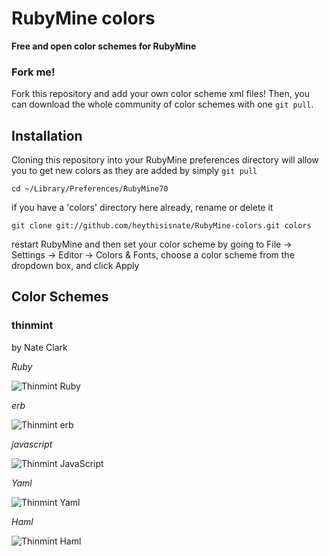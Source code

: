 RubyMine colors
=======
**Free and open color schemes for RubyMine**

### Fork me!
Fork this repository and add your own color scheme xml files! Then, you can download the whole community
of color schemes with one `git pull`.

Installation
-----------
Cloning this repository into your RubyMine preferences directory will allow you to get new colors as they are
added by simply `git pull`

    cd ~/Library/Preferences/RubyMine70

if you have a 'colors' directory here already, rename or delete it

    git clone git://github.com/heythisisnate/RubyMine-colors.git colors

restart RubyMine and then set your color scheme by going to File -> Settings -> Editor -> Colors & Fonts,
choose a color scheme from the dropdown box, and click Apply

Color Schemes
------------
### thinmint

  by Nate Clark

*Ruby*

![Thinmint Ruby](http://c1897edf8e6db1c25ffcd710b29b2aeb-jungledisk.s3.amazonaws.com/thinmint-ruby.png "Thinmint Ruby")

*erb*

![Thinmint erb](http://c1897edf8e6db1c25ffcd710b29b2aeb-jungledisk.s3.amazonaws.com/thinmint-erb.png "Thinmint erb")

*javascript*

![Thinmint JavaScript](http://c1897edf8e6db1c25ffcd710b29b2aeb-jungledisk.s3.amazonaws.com/thinmint-js.png "Thinmint JavaScript")

*Yaml*

![Thinmint Yaml](http://c1897edf8e6db1c25ffcd710b29b2aeb-jungledisk.s3.amazonaws.com/thinmint-yml.png "Thinmint Yaml")

*Haml*

![Thinmint Haml](http://c1897edf8e6db1c25ffcd710b29b2aeb-jungledisk.s3.amazonaws.com/thinmint-haml.png "Thinmint Haml")

